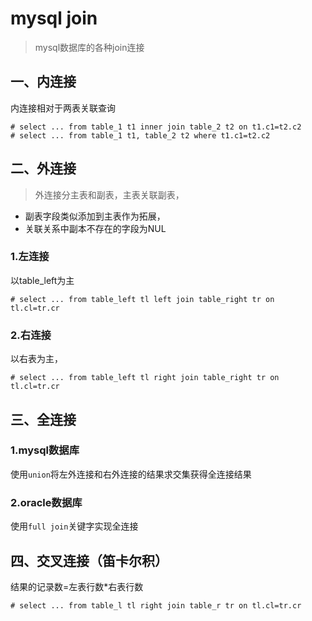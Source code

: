 # mysql join
> mysql数据库的各种join连接

## 一、内连接

内连接相对于两表关联查询

```
# select ... from table_1 t1 inner join table_2 t2 on t1.c1=t2.c2 
# select ... from table_1 t1, table_2 t2 where t1.c1=t2.c2 
```


## 二、外连接
> 外连接分主表和副表，主表关联副表，
- 副表字段类似添加到主表作为拓展，
- 关联关系中副本不存在的字段为NUL

### 1.左连接
以table_left为主

```
# select ... from table_left tl left join table_right tr on tl.cl=tr.cr 

```

### 2.右连接

以右表为主，
```
# select ... from table_left tl right join table_right tr on tl.cl=tr.cr 

```

### 




## 三、全连接
### 1.mysql数据库

使用`union`将左外连接和右外连接的结果求交集获得全连接结果

### 2.oracle数据库

使用`full join`关键字实现全连接

## 四、交叉连接（笛卡尔积）

结果的记录数=左表行数*右表行数



```
# select ... from table_l tl right join table_r tr on tl.cl=tr.cr 
```

 


